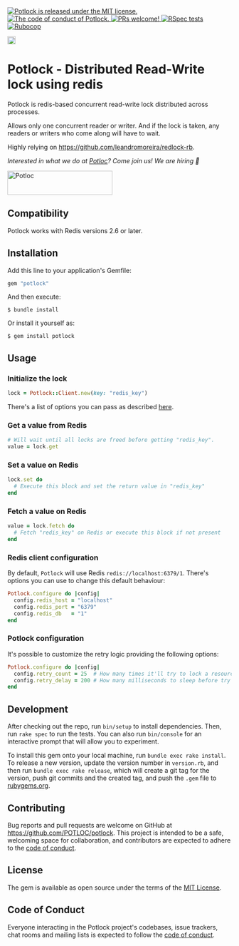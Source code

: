 <a href="LICENSE">
<img src="https://img.shields.io/badge/license-MIT-blue.svg" alt="Potlock is released under the MIT license." />
</a>

<a href="CODE_OF_CONDUCT.md">
<img src="https://img.shields.io/badge/Contributor%20Covenant-2.1-blue.svg" alt="The code of conduct of Potlock." />
</a>

<a href="CONTRIBUTING.md">
<img src="https://img.shields.io/badge/PRs-welcome-brightgreen.svg" alt="PRs welcome!" />
</a>

<a href="https://github.com/POTLOC/potlock/actions/workflows/rspec.yml">
<img src="https://github.com/POTLOC/potlock/actions/workflows/rspec.yml/badge.svg?branch=main" alt="RSpec tests" />
</a>

<a href="https://github.com/POTLOC/potlock/actions/workflows/rubocop.yml">
<img src="https://github.com/POTLOC/potlock/actions/workflows/rubocop.yml/badge.svg?branch=main" alt="Rubocop" />
</a>

<a href="https://badge.fury.io/rb/potlock"><img src="https://badge.fury.io/rb/potlock.svg" alt="Gem Version" height="18"></a>

# Potlock - Distributed Read-Write lock using redis

Potlock is redis-based concurrent read-write lock distributed across processes.

Allows only one concurrent reader or writer. And if the lock is taken, any readers or writers who come along will have to wait.

Highly relying on https://github.com/leandromoreira/redlock-rb.

_Interested in what we do at [Potloc](https://jobs.lever.co/Potloc)? Come join us! We are hiring 🚀_

<a href="https://jobs.lever.co/Potloc">
<img src="https://www.potloc.com/hubfs/raw_assets/public/Potloc_February2021/images/potloc-logo-5887eaeeeb6a65da7d364097a7edee175590aed00ec877d1c6c64ea955a51a5f.svg" alt="Potloc" width="236" height="54"></a>

## Compatibility

Potlock works with Redis versions 2.6 or later.

## Installation

Add this line to your application's Gemfile:

```ruby
gem "potlock"
```

And then execute:

    $ bundle install

Or install it yourself as:

    $ gem install potlock

## Usage

### Initialize the lock

```ruby
lock = Potlock::Client.new(key: "redis_key")
```
There's a list of options you can pass as described [here](#redis-client-configuration).

### Get a value from Redis

```ruby
# Will wait until all locks are freed before getting "redis_key".
value = lock.get
```

### Set a value on Redis

```ruby
lock.set do
  # Execute this block and set the return value in "redis_key"
end
```

### Fetch a value on Redis

```ruby
value = lock.fetch do
  # Fetch "redis_key" on Redis or execute this block if not present
end
```

### Redis client configuration

By default, `Potlock` will use Redis `redis://localhost:6379/1`. There's options you can use to change this default behaviour:

```ruby
Potlock.configure do |config|
  config.redis_host = "localhost"
  config.redis_port = "6379"
  config.redis_db   = "1"
end
```

### Potlock configuration

It's possible to customize the retry logic providing the following options:

```ruby
Potlock.configure do |config|
  config.retry_count = 25  # How many times it'll try to lock a resource
  config.retry_delay = 200 # How many milliseconds to sleep before try to lock again
end
```

## Development

After checking out the repo, run `bin/setup` to install dependencies. Then, run `rake spec` to run the tests. You can also run `bin/console` for an interactive prompt that will allow you to experiment.

To install this gem onto your local machine, run `bundle exec rake install`. To release a new version, update the version number in `version.rb`, and then run `bundle exec rake release`, which will create a git tag for the version, push git commits and the created tag, and push the `.gem` file to [rubygems.org](https://rubygems.org).

## Contributing

Bug reports and pull requests are welcome on GitHub at https://github.com/POTLOC/potlock. This project is intended to be a safe, welcoming space for collaboration, and contributors are expected to adhere to the [code of conduct](https://github.com/POTLOC/potlock/blob/main/CODE_OF_CONDUCT.md).

## License

The gem is available as open source under the terms of the [MIT License](https://opensource.org/licenses/MIT).

## Code of Conduct

Everyone interacting in the Potlock project's codebases, issue trackers, chat rooms and mailing lists is expected to follow the [code of conduct](https://github.com/POTLOC/potlock/blob/main/CODE_OF_CONDUCT.md).
